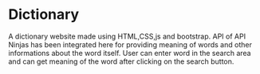 # Dictionary
A dictionary website made using HTML,CSS,js and bootstrap. API of API Ninjas has been integrated here for providing meaning of words and other informations about the word itself.
User can enter word in the search area and can get meaning of the word after clicking on the search button.
